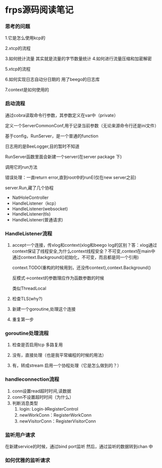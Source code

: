# frps源码阅读笔记

### 思考的问题

1.它是怎么使用kcp的

2.xtcp的流程

3.如何统计流量
  其实就是流量的字节数量统计
4.如何进行流量压缩和加密解密

5.xtcp的流程

6.如何实现日志自动分日期的
  用了beego的日志库

7.context是如何使用的

### 启动流程

通过cobra读取命令行参数，其参数定义在var中（private）

定义一个ServerCommonConf,用于记录当前参数（无论来源命令行还是ini文件）

基于config，RunServer，是一个普通的function

日志用的是BeeLogger,目的暂时不知道

RunServer函数里面会新建一个server(在server package 下)

调用它的run方法



错误处理：一直return error,直到root中的runE(仅在new server之前)



server.Run,藏了几个协程

- NatHoleController
- HandleListener（kcp）
- HandleListener(websocket)
- HandleListener(tls)
- HandleListener(普通请求)

### HandleListener流程

1. accept一个连接，传xlog和context(xlog和beego log的区别？答：xlog通过context保证了线程安全,为什么context线程安全？不可变,context在main中通过context.Background()初始化，不可变，而且都是同一个引用)

   context.TODO(重构的时候用到，还没传context),context.Background()

   反模式->context的参数理应作为函数参数的时候

   类似ThreadLocal

2. 检查TLS(why?)

3. 新建一个goroutine,处理这个连接

4. 重复第一步

### goroutine处理流程

1. 检查是否启用tcp 多路复用

2. 没有，直接处理（也是我平常编程的时候的用法）

3. 有，转成stream 启用一个协程处理（它是怎么做到的？）

   

### handleconnection流程

1. conn设置read超时时间,读数据
2. conn不设置超时时间（为什么）
3. 判断消息类型
   1. login: Login-》RegisterControl
   2. newWorkConn：RegisterWorkConn
   3. newVisitorConn：RegisterVisitorConn


### 监听用户请求
在新建service的时候，通过bind port监听
然后，通过监听的数据转到chan 中


### 如何优雅的监听请求
